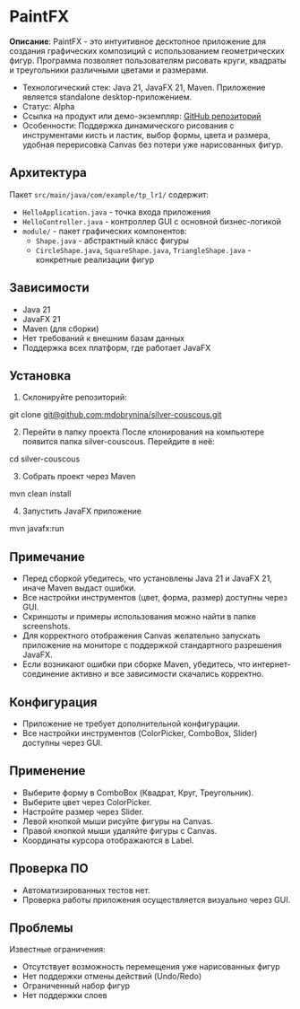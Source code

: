 # PaintFX

**Описание**: PaintFX - это интуитивное десктопное приложение для создания графических композиций с использованием геометрических фигур. Программа позволяет пользователям рисовать круги, квадраты и треугольники различными цветами и размерами.


- Технологический стек: Java 21, JavaFX 21, Maven. Приложение является standalone desktop-приложением.
- Статус: Alpha
- Ссылка на продукт или демо-экземпляр: [GitHub репозиторий](https://github.com/godmozzarella/Happy-piece)
- Особенности: Поддержка динамического рисования с инструментами кисть и ластик, выбор формы, цвета и размера, удобная перерисовка Canvas без потери уже нарисованных фигур.


## Архитектура
Пакет `src/main/java/com/example/tp_lr1/` содержит:
- `HelloApplication.java` - точка входа приложения
- `HelloController.java` - контроллер GUI с основной бизнес-логикой
- `module/` - пакет графических компонентов:
  - `Shape.java` - абстрактный класс фигуры
  - `CircleShape.java`, `SquareShape.java`, `TriangleShape.java` - конкретные реализации фигур

## Зависимости

- Java 21
- JavaFX 21
- Maven (для сборки)
- Нет требований к внешним базам данных
- Поддержка всех платформ, где работает JavaFX

## Установка

1. Склонируйте репозиторий:

git clone [git@github.com:mdobrynina/silver-couscous.git](https://github.com/mdobrynina/silver-couscous.git)

2. Перейти в папку проекта
После клонирования на компьютере появится папка silver-couscous. Перейдите в неё:  

cd silver-couscous

3. Собрать проект через Maven

mvn clean install

4. Запустить JavaFX приложение

mvn javafx:run

## Примечание

- Перед сборкой убедитесь, что установлены Java 21 и JavaFX 21, иначе Maven выдаст ошибки.  
- Все настройки инструментов (цвет, форма, размер) доступны через GUI.  
- Скриншоты и примеры использования можно найти в папке screenshots.  
- Для корректного отображения Canvas желательно запускать приложение на мониторе с поддержкой стандартного разрешения JavaFX.  
- Если возникают ошибки при сборке Maven, убедитесь, что интернет-соединение активно и все зависимости скачались корректно.

## Конфигурация

- Приложение не требует дополнительной конфигурации.  
- Все настройки инструментов (ColorPicker, ComboBox, Slider) доступны через GUI.  

## Применение

- Выберите форму в ComboBox (Квадрат, Круг, Треугольник).  
- Выберите цвет через ColorPicker.  
- Настройте размер через Slider.  
- Левой кнопкой мыши рисуйте фигуры на Canvas.  
- Правой кнопкой мыши удаляйте фигуры с Canvas.  
- Координаты курсора отображаются в Label.  

## Проверка ПО

- Автоматизированных тестов нет.  
- Проверка работы приложения осуществляется визуально через GUI.  

## Проблемы

Известные ограничения:

- Отсутствует возможность перемещения уже нарисованных фигур
- Нет поддержки отмены действий (Undo/Redo)
- Ограниченный набор фигур
- Нет поддержки слоев
